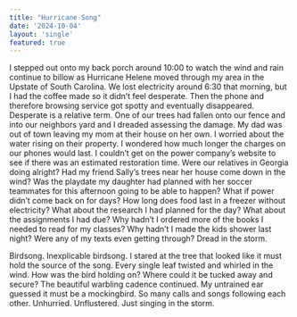 ```yaml
---
title: "Hurricane Song"
date: '2024-10-04'
layout: 'single'
featured: true
---
```


I stepped out onto my back porch around 10:00 to watch the wind and rain continue to billow as Hurricane Helene moved through my area in the Upstate of South Carolina. We lost electricity around 6:30 that morning, but I had the coffee made so it didn’t feel desperate. Then the phone and therefore browsing service got spotty and eventually disappeared. Desperate is a relative term. One of our trees had fallen onto our fence and into our neighbors yard and I dreaded assessing the damage. My dad was out of town leaving my mom at their house on her own. I worried about the water rising on their property. I wondered how much longer the charges on our phones would last. I couldn’t get on the power company’s website to see if there was an estimated restoration time. Were our relatives in Georgia doing alright? Had my friend Sally’s trees near her house come down in the wind? Was the playdate my daughter had planned with her soccer teammates for this afternoon going to be able to happen? What if power didn’t come back on for days? How long does food last in a freezer without electricity? What about the research I had planned for the day? What about the assignments I had due? Why hadn’t I ordered more of the books I needed to read for my classes? Why hadn’t I made the kids shower last night? Were any of my texts even getting through? Dread in the storm.

Birdsong. Inexplicable birdsong. I stared at the tree that looked like it must hold the source of the song. Every single leaf twisted and whirled in the wind. How was the bird holding on? Where could it be tucked away and secure? The beautiful warbling cadence continued. My untrained ear guessed it must be a mockingbird. So many calls and songs following each other. Unhurried. Unflustered. Just singing in the storm.
